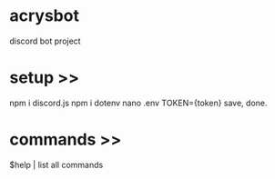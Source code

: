 # acrysbot
discord bot project

# setup >>

npm i discord.js
npm i dotenv
nano .env
TOKEN={token}
save, done.

# commands >>
$help | list all commands